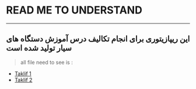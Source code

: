 # READ ME TO UNDERSTAND

---
این ریپازیتوری برای انجام تکالیف درس آموزش دستگاه های سیار تولید شده است
---

> all file need to see is :

- [Taklif 1](https://github.com/CallMeEhsano/Android_Programing_404/tree/4dfe9cca1f9de726370256d0d7a86465860010cc/JavaProgramming/src/J1)
- [Taklif 2](https://github.com/CallMeEhsano/Android_Programing_404/tree/4dfe9cca1f9de726370256d0d7a86465860010cc/JavaProgramming/src/J2)
